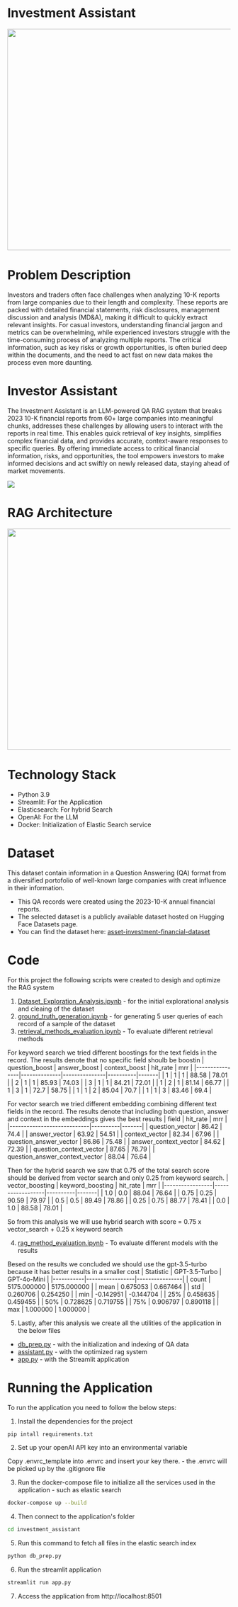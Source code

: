 # Investment Assistant
<img src="images/pexels-anna-nekrashevich-6801874.jpg" width="900" height="500">

# Problem Description

Investors and traders often face challenges when analyzing 10-K reports from large companies due to their length and complexity. These reports are packed with detailed financial statements, risk disclosures, management discussion and analysis (MD&A), making it difficult to quickly extract relevant insights. For casual investors, understanding financial jargon and metrics can be overwhelming, while experienced investors struggle with the time-consuming process of analyzing multiple reports. The critical information, such as key risks or growth opportunities, is often buried deep within the documents, and the need to act fast on new data makes the process even more daunting.

# Investor Assistant

The Investment Assistant is an LLM-powered QA RAG system that breaks 2023 10-K financial reports from 60+ large companies into meaningful chunks, addresses these challenges by allowing users to interact with the reports in real time. This enables quick retrieval of key insights, simplifies complex financial data, and provides accurate, context-aware responses to specific queries. By offering immediate access to critical financial information, risks, and opportunities, the tool empowers investors to make informed decisions and act swiftly on newly released data, staying ahead of market movements.

<img src="images/application.png">



# RAG Architecture

<img src="images/rag.png" width="900" height="500">

# Technology Stack

- Python 3.9
- Streamlit: For the Application
- Elasticsearch: For hybrid Search
- OpenAI: For the LLM 
- Docker: Initialization of Elastic Search service

# Dataset
This dataset contain information in a Question Answering (QA) format from a diversified portofolio of well-known large companies with creat influence in their information.
- This QA records were created using the 2023-10-K annual financial reports.
- The selected dataset is a publicly available dataset hosted on Hugging Face Datasets page.
- You can find the dataset here: [asset-investment-financial-dataset](https://huggingface.co/datasets/shashankyadav03/asset-investment-financial-dataset)

# Code
For this project the following scripts were created to desigh and optimize the RAG system
1. [Dataset_Exploration_Analysis.ipynb](data/Dataset_Exploration_Analysis.ipynb) - for the initial explorational analysis and cleaing of the dataset
2. [ground_truth_generation.ipynb](retrieval_evaluation/ground_truth_generation.ipynb) - for generating 5 user queries of each record of a sample of the dataset
3. [retrieval_methods_evaluation.ipynb](retrieval_evaluation/retrieval_methods_evaluation.ipynb) - To evaluate different retrieval methods

For keyword search we tried different boostings for the text fields in the record. The results denote that no specific field shoulb be boostin
| question_boost | answer_boost | context_boost | hit_rate | mrr   |
|----------------|--------------|---------------|----------|-------|
| 1              | 1            | 1             | 88.58    | 78.01 |
| 2              | 1            | 1             | 85.93    | 74.03 |
| 3              | 1            | 1             | 84.21    | 72.01 |
| 1              | 2            | 1             | 81.14    | 66.77 |
| 1              | 3            | 1             | 72.7     | 58.75 |
| 1              | 1            | 2             | 85.04    | 70.7  |
| 1              | 1            | 3             | 83.46    | 69.4  |

For vector search we tried different embedding combining different text fields in the record. The results denote that including both question, answer and context in the embeddings gives the best results
| field                     | hit_rate | mrr   |
|----------------------------|----------|-------|
| question_vector            | 86.42    | 74.4  |
| answer_vector              | 63.92    | 54.51 |
| context_vector             | 82.34    | 67.96 |
| question_answer_vector     | 86.86    | 75.48 |
| answer_context_vector      | 84.62    | 72.39 |
| question_context_vector    | 87.65    | 76.79 |
| question_answer_context_vector | 88.04 | 76.64 |

Then for the hybrid search we saw that 0.75 of the total search score should be derived from vector search and only 0.25 from keyword search.
| vector_boosting | keyword_boosting | hit_rate | mrr   |
|-----------------|------------------|----------|-------|
| 1.0             | 0.0              | 88.04    | 76.64 |
| 0.75            | 0.25             | 90.59    | 79.97 |
| 0.5             | 0.5              | 89.49    | 78.86 |
| 0.25            | 0.75             | 88.77    | 78.41 |
| 0.0             | 1.0              | 88.58    | 78.01 |

So from this analysis we will use hybrid search with score = 0.75 x vector_search + 0.25 x keyword search

4. [rag_method_evaluation.ipynb](rag_evaluation/rag_method_evaluation.ipynb.ipynb) - To evaluate different models with the results

Besed on the results we concluded we should use the gpt-3.5-turbo because it has better results in a smaller cost
| Statistic | GPT-3.5-Turbo   | GPT-4o-Mini    |
|-----------|-----------------|----------------|
| count     | 5175.000000     | 5175.000000    |
| mean      | 0.675053        | 0.667464       |
| std       | 0.260706        | 0.254250       |
| min       | -0.142951       | -0.144704      |
| 25%       | 0.458635        | 0.459455       |
| 50%       | 0.728625        | 0.719755       |
| 75%       | 0.906797        | 0.890118       |
| max       | 1.000000        | 1.000000       |

5. Lastly, after this analysis we create all the utilities of the application in the below files
- [db_prep.py](investment_assistant/db_prep.py) - with the initialization and indexing of QA data
- [assistant.py](investment_assistant/assistant.py) - with the optimized rag system
- [app.py](investment_assistant/app.py) - with the Streamlit application

# Running the Application
To run the application you need to follow the below steps:

1. Install the dependencies for the project
```bash
pip intall requirements.txt
```
2. Set up your openAI API key into an environmental variable

Copy .envrc_template into .envrc and insert your key there. - the .envrc will be picked up by the .gitignore file

3. Run the docker-compose file to initialize all the services used in the application - such as elastic search
```bash
docker-compose up --build
```
4. Then connect to the application's folder
```bash
cd investment_assistant
```
5. Run this command to fetch all files in the elastic search index
```bash
python db_prep.py
```
6. Run the streamlit application
```bash
streamlit run app.py
```
7. Access the application from http://localhost:8501

